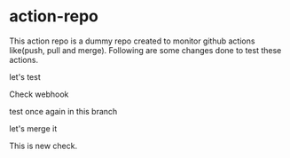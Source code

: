 # action-repo

This action repo is a dummy repo created to monitor github actions like(push, pull and merge). Following are some changes done to test these actions.

let's test

Check webhook

test once again in this branch

let's merge it

This is new check.
